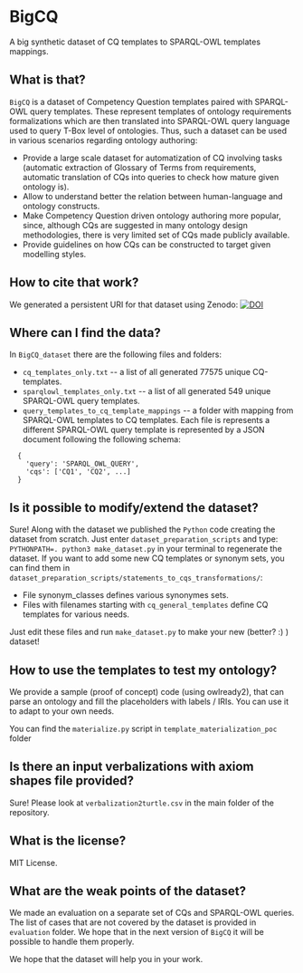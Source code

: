 # BigCQ
A big synthetic dataset of CQ templates to SPARQL-OWL templates mappings.

## What is that?
`BigCQ` is a dataset of Competency Question templates paired with SPARQL-OWL query templates. These represent templates of ontology requirements formalizations which are then translated into SPARQL-OWL query language used to query T-Box level of ontologies. Thus, such a dataset can be used in various scenarios regarding ontology authoring:

* Provide a large scale dataset for automatization of CQ involving tasks (automatic extraction of Glossary of Terms from requirements, automatic translation of CQs into queries to check how mature given ontology is).
* Allow to understand better the relation between human-language and ontology constructs.
* Make Competency Question driven ontology authoring more popular, since, although CQs are suggested in many ontology design methodologies, there is very limited set of CQs made publicly available.
* Provide guidelines on how CQs can be constructed to target given modelling styles.

## How to cite that work?
We generated a persistent URI for that dataset using Zenodo:
[![DOI](https://zenodo.org/badge/DOI/10.5281/zenodo.4704674.svg)](https://doi.org/10.5281/zenodo.4704674)


## Where can I find the data?
In `BigCQ_dataset` there are the following files and folders:
* `cq_templates_only.txt` -- a list of all generated 77575 unique CQ-templates.
* `sparqlowl_templates_only.txt` -- a list of all generated 549 unique SPARQL-OWL query templates.
* `query_templates_to_cq_template_mappings` -- a folder with mapping from SPARQL-OWL templates to CQ templates. Each file is represents a different SPARQL-OWL query template is represented by a JSON document following the following schema:
```
  {
    'query': 'SPARQL_OWL_QUERY',
    'cqs': ['CQ1', 'CQ2', ...]
  }
```

## Is it possible to modify/extend the dataset?
Sure! Along with the dataset we published the `Python` code creating the dataset from scratch.
Just enter `dataset_preparation_scripts` and type: ` PYTHONPATH=. python3 make_dataset.py ` in your terminal to regenerate the dataset. If you want to add some new CQ templates or synonym sets, you can find them in `dataset_preparation_scripts/statements_to_cqs_transformations/`:
* File synonym_classes defines various synonymes sets.
* Files with filenames starting with `cq_general_templates` define CQ templates for various needs.

Just edit these files and run `make_dataset.py` to make your new (better? :) ) dataset!

## How to use the templates to test my ontology?
We provide a sample (proof of concept) code (using owlready2), that can parse an ontology and fill the placeholders with labels / IRIs. You can use it to adapt to your own needs.

You can find the `materialize.py` script in `template_materialization_poc` folder

## Is there an input verbalizations with axiom shapes file provided?
Sure! Please look at `verbalization2turtle.csv` in the main folder of the repository.

## What is the license?
MIT License.

## What are the weak points of the dataset?
We made an evaluation on a separate set of CQs and SPARQL-OWL queries. The list of cases that are not covered by the dataset is provided in `evaluation` folder. We hope that in the next version of `BigCQ` it will be possible to handle them properly.

We hope that the dataset will help you in your work.
